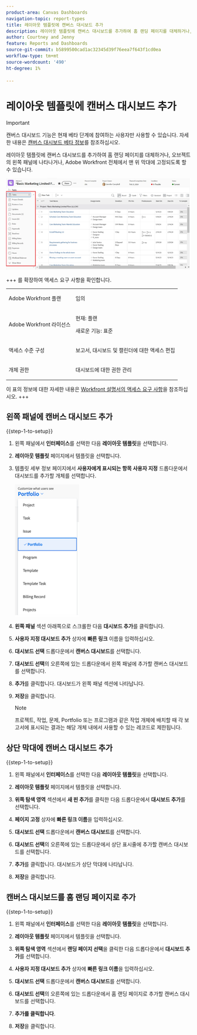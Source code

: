 ```yaml
---
product-area: Canvas Dashboards
navigation-topic: report-types
title: 레이아웃 템플릿에 캔버스 대시보드 추가
description: 레이아웃 템플릿에 캔버스 대시보드를 추가하여 홈 랜딩 페이지를 대체하거나, 오브젝트의 왼쪽 패널에 나타나거나, 상단 막대에 고정되도록 할 수 있습니다.
author: Courtney and Jenny
feature: Reports and Dashboards
source-git-commit: b5899500cad1ac32345d39f76eea7f643f1cd0ea
workflow-type: tm+mt
source-wordcount: '490'
ht-degree: 1%

---
```


# 레이아웃 템플릿에 캔버스 대시보드 추가

>[!IMPORTANT]
>
>캔버스 대시보드 기능은 현재 베타 단계에 참여하는 사용자만 사용할 수 있습니다. 자세한 내용은 [캔버스 대시보드 베타 정보](/help/quicksilver/product-announcements/betas/canvas-dashboards-beta/canvas-dashboards-beta-information.md)를 참조하십시오.

레이아웃 템플릿에 캔버스 대시보드를 추가하여 홈 랜딩 페이지를 대체하거나, 오브젝트의 왼쪽 패널에 나타나거나, Adobe Workfront 전체에서 맨 위 막대에 고정되도록 할 수 있습니다.

![왼쪽 패널](assets/left-panel.png)

+++ 를 확장하여 액세스 요구 사항을 확인합니다. 

<table style="table-layout:auto"> 
<col> 
</col> 
<col> 
</col> 
<tbody> 
<tr> 
   <td role="rowheader"><p>Adobe Workfront 플랜</p></td> 
   <td> 
<p>임의 </p> 
   </td> 
<tr> 
 <tr> 
   <td role="rowheader"><p>Adobe Workfront 라이선스</p></td> 
   <td> 
<p>현재: 플랜 </p> 
<p>새로운 기능: 표준</p> 
   </td> 
   </tr> 
  </tr> 
  <tr> 
   <td role="rowheader"><p>액세스 수준 구성</p></td> 
   <td><p>보고서, 대시보드 및 캘린더에 대한 액세스 편집</p>
  </td> 
  </tr> 
    </tr>  
        <tr> 
   <td role="rowheader"><p>개체 권한</p></td> 
   <td><p>대시보드에 대한 권한 관리</p>
  </td> 
  </tr> 
</tbody> 
</table>

이 표의 정보에 대한 자세한 내용은 [Workfront 설명서의 액세스 요구 사항](/help/quicksilver/administration-and-setup/add-users/access-levels-and-object-permissions/access-level-requirements-in-documentation.md)을 참조하십시오.
+++

## 왼쪽 패널에 캔버스 대시보드 추가

{{step-1-to-setup}}

1. 왼쪽 패널에서 **인터페이스**&#x200B;를 선택한 다음 **레이아웃 템플릿**&#x200B;을 선택합니다.

1. **레이아웃 템플릿** 페이지에서 템플릿을 선택합니다.

1. 템플릿 세부 정보 페이지에서 **사용자에게 표시되는 항목 사용자 지정** 드롭다운에서 대시보드를 추가할 개체를 선택합니다.

   ![사용자에게 표시되는 드롭다운 사용자 지정](assets/customize-what-users-see.png)

1. **왼쪽 패널** 섹션 아래쪽으로 스크롤한 다음 **대시보드 추가**&#x200B;를 클릭합니다.

1. **사용자 지정 대시보드 추가** 상자에 **빠른 링크** 이름을 입력하십시오.

1. **대시보드 선택** 드롭다운에서 **캔버스 대시보드**&#x200B;를 선택합니다.

1. **대시보드 선택**&#x200B;의 오른쪽에 있는 드롭다운에서 왼쪽 패널에 추가할 캔버스 대시보드를 선택합니다.

1. **추가**&#x200B;를 클릭합니다. 대시보드가 왼쪽 패널 섹션에 나타납니다.

1. **저장**&#x200B;을 클릭합니다.

   >[!NOTE]
   >
   >프로젝트, 작업, 문제, Portfolio 또는 프로그램과 같은 작업 개체에 배치할 때 각 보고서에 표시되는 결과는 해당 개체 내에서 사용할 수 있는 레코드로 제한됩니다.


## 상단 막대에 캔버스 대시보드 추가

{{step-1-to-setup}}

1. 왼쪽 패널에서 **인터페이스**&#x200B;를 선택한 다음 **레이아웃 템플릿**&#x200B;을 선택합니다.

1. **레이아웃 템플릿** 페이지에서 템플릿을 선택합니다.

1. **위쪽 탐색 영역** 섹션에서 **새 핀 추가**&#x200B;를 클릭한 다음 드롭다운에서 **대시보드 추가**&#x200B;를 선택합니다.

1. **페이지 고정** 상자에 **빠른 링크 이름**&#x200B;을 입력하십시오.

1. **대시보드 선택** 드롭다운에서 **캔버스 대시보드**&#x200B;를 선택합니다.

1. **대시보드 선택**&#x200B;의 오른쪽에 있는 드롭다운에서 상단 표시줄에 추가할 캔버스 대시보드를 선택합니다.

1. **추가**&#x200B;를 클릭합니다. 대시보드가 상단 막대에 나타납니다.

1. **저장**&#x200B;을 클릭합니다.

## 캔버스 대시보드를 홈 랜딩 페이지로 추가

{{step-1-to-setup}}

1. 왼쪽 패널에서 **인터페이스**&#x200B;를 선택한 다음 **레이아웃 템플릿**&#x200B;을 선택합니다.

1. **레이아웃 템플릿** 페이지에서 템플릿을 선택합니다.

1. **위쪽 탐색 영역** 섹션에서 **랜딩 페이지 선택**&#x200B;을 클릭한 다음 드롭다운에서 **대시보드 추가**&#x200B;를 선택합니다.

1. **사용자 지정 대시보드 추가** 상자에 **빠른 링크 이름**&#x200B;을 입력하십시오.

1. **대시보드 선택** 드롭다운에서 **캔버스 대시보드**&#x200B;를 선택합니다.

1. **대시보드 선택**&#x200B;의 오른쪽에 있는 드롭다운에서 홈 랜딩 페이지로 추가할 캔버스 대시보드를 선택합니다.

1. **추가를 클릭합니다**.

1. **저장**&#x200B;을 클릭합니다.
